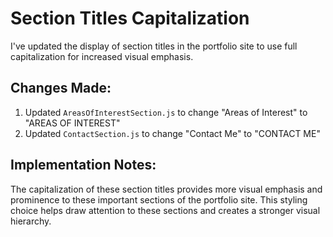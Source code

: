 # Section Titles Capitalization

I've updated the display of section titles in the portfolio site to use full capitalization for increased visual emphasis.

## Changes Made:

1. Updated `AreasOfInterestSection.js` to change "Areas of Interest" to "AREAS OF INTEREST"
2. Updated `ContactSection.js` to change "Contact Me" to "CONTACT ME"

## Implementation Notes:

The capitalization of these section titles provides more visual emphasis and prominence to these important sections of the portfolio site. This styling choice helps draw attention to these sections and creates a stronger visual hierarchy.
